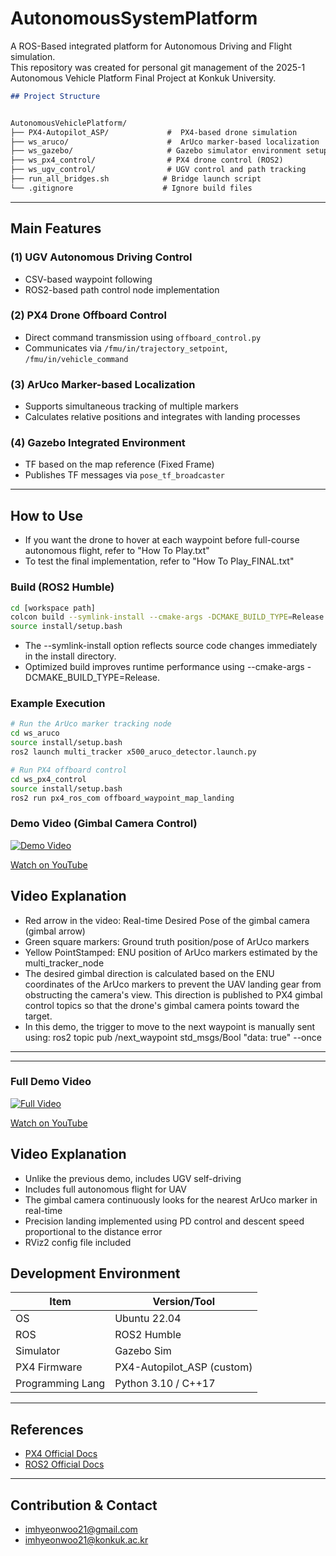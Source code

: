 # AutonomousSystemPlatform

A ROS-Based integrated platform for Autonomous Driving and Flight simulation.  
This repository was created for personal git management of the 2025-1 Autonomous Vehicle Platform Final Project at Konkuk University.

```markdown
## Project Structure


AutonomousVehiclePlatform/
├── PX4-Autopilot_ASP/             #  PX4-based drone simulation
├── ws_aruco/                      #  ArUco marker-based localization
├── ws_gazebo/                     # Gazebo simulator environment setup
├── ws_px4_control/                # PX4 drone control (ROS2)
├── ws_ugv_control/                # UGV control and path tracking
├── run_all_bridges.sh            # Bridge launch script
└── .gitignore                    # Ignore build files
```

---

## Main Features

### (1) UGV Autonomous Driving Control
- CSV-based waypoint following
- ROS2-based path control node implementation

### (2) PX4 Drone Offboard Control
- Direct command transmission using `offboard_control.py`
- Communicates via `/fmu/in/trajectory_setpoint`, `/fmu/in/vehicle_command`

### (3) ArUco Marker-based Localization
- Supports simultaneous tracking of multiple markers
- Calculates relative positions and integrates with landing processes

### (4) Gazebo Integrated Environment
- TF based on the map reference (Fixed Frame)
- Publishes TF messages via `pose_tf_broadcaster`

---

## How to Use
- If you want the drone to hover at each waypoint before full-course autonomous flight, refer to "How To Play.txt"
- To test the final implementation, refer to "How To Play_FINAL.txt"

### Build (ROS2 Humble)

```bash
cd [workspace path]
colcon build --symlink-install --cmake-args -DCMAKE_BUILD_TYPE=Release
source install/setup.bash
```
- The --symlink-install option reflects source code changes immediately in the install directory.
- Optimized build improves runtime performance using --cmake-args -DCMAKE_BUILD_TYPE=Release.

### Example Execution

```bash
# Run the ArUco marker tracking node
cd ws_aruco
source install/setup.bash
ros2 launch multi_tracker x500_aruco_detector.launch.py

# Run PX4 offboard control
cd ws_px4_control
source install/setup.bash
ros2 run px4_ros_com offboard_waypoint_map_landing
```

### Demo Video (Gimbal Camera Control)
[![Demo Video](https://img.youtube.com/vi/iVzSpW8ZjFI/0.jpg)](https://www.youtube.com/watch?v=iVzSpW8ZjFI)

[Watch on YouTube](https://www.youtube.com/watch?v=iVzSpW8ZjFI)

## Video Explanation
- Red arrow in the video: Real-time Desired Pose of the gimbal camera (gimbal arrow)
- Green square markers: Ground truth position/pose of ArUco markers
- Yellow PointStamped: ENU position of ArUco markers estimated by the multi_tracker_node
- The desired gimbal direction is calculated based on the ENU coordinates of the ArUco markers to prevent the UAV landing gear from obstructing the camera's view. This direction is published to PX4 gimbal control topics so that the drone's gimbal camera points toward the target.
- In this demo, the trigger to move to the next waypoint is manually sent using:
ros2 topic pub /next_waypoint std_msgs/Bool "data: true" --once
---

---

### Full Demo Video
[![Full Video](https://img.youtube.com/vi/EWC01EeUu1A/0.jpg)](https://www.youtube.com/watch?v=EWC01EeUu1A)

[Watch on YouTube](https://www.youtube.com/watch?v=EWC01EeUu1A)

## Video Explanation
- Unlike the previous demo, includes UGV self-driving
- Includes full autonomous flight for UAV
- The gimbal camera continuously looks for the nearest ArUco marker in real-time
- Precision landing implemented using PD control and descent speed proportional to the distance error
- RViz2 config file included

## Development Environment

| Item            | Version/Tool               |
|-----------------|------------------------|
| OS              | Ubuntu 22.04           |
| ROS             | ROS2 Humble            |
| Simulator      | Gazebo Sim         |
| PX4 Firmware      | PX4-Autopilot_ASP (custom) |
| Programming Lang            | Python 3.10 / C++17    |

---

## References

- [PX4 Official Docs](https://docs.px4.io/)
- [ROS2 Official Docs](https://docs.ros.org/en/humble/)

---

## Contribution & Contact

- imhyeonwoo21@gmail.com
- imhyeonwoo21@konkuk.ac.kr
```
